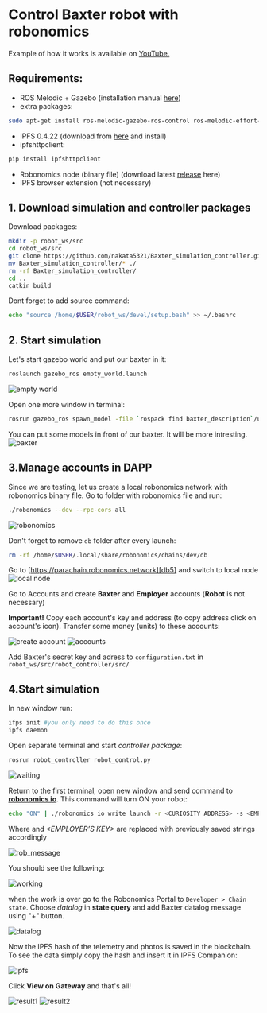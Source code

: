 # Control Baxter robot with robonomics

Example of how it works is available on [YouTube.][db1]

## Requirements:

 - ROS Melodic + Gazebo (installation manual [here][db2])  
 - extra packages:
```sh
sudo apt-get install ros-melodic-gazebo-ros-control ros-melodic-effort-controllers ros-melodic-joint-state-controller
```
- IPFS 0.4.22 (download from [here][db3] and install)
- ipfshttpclient:
```sh
pip install ipfshttpclient
```
 - Robonomics node (binary file) (download latest [release][db4] here)
 - IPFS browser extension (not necessary)

## 1. Download simulation and controller packages
Download packages:
```sh
mkdir -p robot_ws/src
cd robot_ws/src
git clone https://github.com/nakata5321/Baxter_simulation_controller.git
mv Baxter_simulation_controller/* ./
rm -rf Baxter_simulation_controller/
cd ..
catkin build
```
Dont forget to add source command:
```sh
echo "source /home/$USER/robot_ws/devel/setup.bash" >> ~/.bashrc
```

## 2. Start simulation
Let's start gazebo world and put our baxter in it:
```sh
roslaunch gazebo_ros empty_world.launch
```
![empty world][im1]

Open one more window in terminal:
```sh
rosrun gazebo_ros spawn_model -file `rospack find baxter_description`/urdf/baxter.urdf -urdf -z 1 -model baxter
```
You can put some models in front of our baxter. It will be more intresting.
![baxter][im2]

## 3.Manage accounts in DAPP

Since we are testing, let us create a local robonomics network with robonomics binary file. Go to folder with robonomics file and run:
```sh
./robonomics --dev --rpc-cors all
```
![robonomics][im3]

Don't forget to remove `db` folder after every launch:
```sh
rm -rf /home/$USER/.local/share/robonomics/chains/dev/db
```

Go to [https://parachain.robonomics.network][db5] and switch to local node
![local node][im4]

Go to Accounts and create __Baxter__ and __Employer__ accounts (__Robot__ is not necessary)

__Important!__ Copy each account's key and address (to copy address click on account's icon). Transfer some money (units) to these accounts:

![create account][im5]
![accounts][im6]

Add Baxter's secret key and adress to `configuration.txt` in `robot_ws/src/robot_controller/src/`

## 4.Start simulation

In new window run:
```sh
ifps init #you only need to do this once
ipfs daemon
```
Open separate terminal and start *controller package*:
```sh
rosrun robot_controller robot_control.py
```
![waiting][im7]

Return to the first terminal, open new window and send command to [**robonomics io**][db6]. This command will turn ON your robot:
```sh
echo "ON" | ./robonomics io write launch -r <CURIOSITY ADDRESS> -s <EMPLOYER’S KEY>
```
Where *<CURIOSITY ADDRESS>* and *<EMPLOYER’S KEY>* are replaced with previously saved strings accordingly

![rob_message][im8]

You should see the following:

![working][im9]

when the work is over go to the Robonomics Portal to `Developer > Chain state`. Choose *datalog* in **state query** and add Baxter datalog message using "+" button.

![datalog][im10]

Now the IPFS hash of the telemetry and photos is saved in the blockchain. To see the data simply copy the hash and insert it in IPFS Companion:

![ipfs][im11]

Click  __View on Gateway__ and that's all!

![result1][im12]
![result2][im13]

[db1]: <https://youtu.be/AeufQmaNRWk>
[db2]: <http://wiki.ros.org/melodic/Installation>
[db3]: <https://dist.ipfs.io/go-ipfs/v0.4.22/go-ipfs_v0.4.22_linux-386.tar.gz>
[db4]: <https://github.com/airalab/robonomics/releases>
[im1]: <./images/baxter_demo/empty_world.jpg>
[im2]: <./images/baxter_demo/baxter_simulation.jpg>
[im3]: <./images/baxter_demo/robonomics.jpg>
[db5]: <https://parachain.robonomics.network>
[im4]: <./images/baxter_demo/local_node.jpg>
[im5]: <./images/baxter_demo/create_account.jpg>
[im6]: <./images/baxter_demo/accounts.jpg>
[im7]: <./images/baxter_demo/waiting.jpg>
[db6]: <https://wiki.robonomics.network/docs/rio-overview/>
[im8]: <./images/baxter_demo/rob_message.jpg>
[im9]: <./images/baxter_demo/working.jpg>
[im10]: <./images/baxter_demo/datalog.jpg>
[im11]: <./images/baxter_demo/ipfs.jpg>
[im12]: <./images/baxter_demo/result1.jpg>
[im13]: <./images/baxter_demo/result2.jpg>
